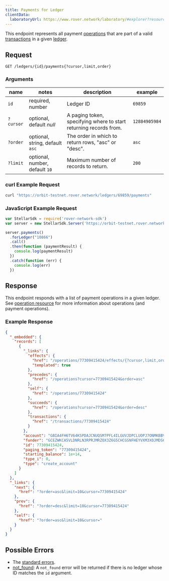 ```yaml
---
title: Payments for Ledger
clientData:
  laboratoryUrl: https://www.rover.network/laboratory/#explorer?resource=payments&endpoint=for_ledger
---
```


This endpoint represents all payment [operations](../resources/operation.md) that are part of a valid [transactions](../resources/transaction.md) in a given [ledger](../resources/ledger.md).

## Request

```
GET /ledgers/{id}/payments{?cursor,limit,order}
```

### Arguments

|  name  |  notes  | description | example |
| ------ | ------- | ----------- | ------- |
| `id` | required, number | Ledger ID | `69859` |
| `?cursor` | optional, default _null_ | A paging token, specifying where to start returning records from. | `12884905984` |
| `?order`  | optional, string, default `asc` | The order in which to return rows, "asc" or "desc". | `asc` |
| `?limit`  | optional, number, default `10` | Maximum number of records to return. | `200` |

### curl Example Request

```sh
curl "https://orbit-testnet.rover.network/ledgers/69859/payments"
```

### JavaScript Example Request

```js
var StellarSdk = require('rover-network-sdk')
var server = new StellarSdk.Server('https://orbit-testnet.rover.network');

server.payments()
  .forLedger("10866")
  .call()
  .then(function (paymentResult) {
    console.log(paymentResult)
  })
  .catch(function (err) {
    console.log(err)
  })
```

## Response

This endpoint responds with a list of payment operations in a given ledger.  See [operation resource](../resources/operation.md) for more information about operations (and payment operations).

### Example Response

```json
{
  "_embedded": {
    "records": [
      {
        "_links": {
          "effects": {
            "href": "/operations/77309415424/effects/{?cursor,limit,order}",
            "templated": true
          },
          "precedes": {
            "href": "/operations?cursor=77309415424&order=asc"
          },
          "self": {
            "href": "/operations/77309415424"
          },
          "succeeds": {
            "href": "/operations?cursor=77309415424&order=desc"
          },
          "transactions": {
            "href": "/transactions/77309415424"
          }
        },
        "account": "GBIA4FH6TV64KSPDAJCNUQSM7PFL4ILGUVJDPCLUOPJ7ONMKBBVUQHRO",
        "funder": "GCEZWKCA5VLDNRLN3RPRJMRZOX3Z6G5CHCGSNFHEYVXM3XOJMDS674JZ",
        "id": 77309415424,
        "paging_token": "77309415424",
        "starting_balance": 1e+14,
        "type_i": 0,
        "type": "create_account"
      }
    ]
  },
  "_links": {
    "next": {
      "href": "?order=asc&limit=10&cursor=77309415424"
    },
    "prev": {
      "href": "?order=desc&limit=10&cursor=77309415424"
    },
    "self": {
      "href": "?order=asc&limit=10&cursor="
    }
  }
}
```

## Possible Errors

- The [standard errors](../errors.md#Standard-Errors).
- [not_found](../errors/not-found.md): A `not_found` error will be returned if there is no ledger whose ID matches the `id` argument.
